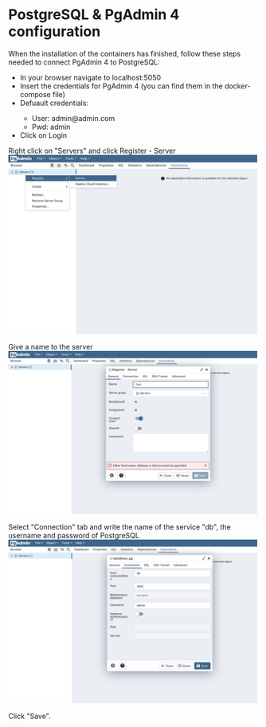 # PostgreSQL & PgAdmin 4 configuration

When the installation of the containers has finished, follow these steps needed to connect PgAdmin 4 to PostgreSQL:
<ul>
  <li>In your browser navigate to localhost:5050</li>
  <li>Insert the credentials for PgAdmin 4 (you can find them in the docker-compose file)</li>
  <li>Defuault credentials:</li>
  <ul><li>User: admin@admin.com</li><li>Pwd: admin</li></ul>
  <li>Click on Login</li>
</ul>

Right click on "Servers" and click Register - Server</br>
<img src="./assets/server%20creation.png" width = 500/></br>

Give a name to the server</br>
<img src="./assets/general.png" width = 500/></br>

Select "Connection" tab and write the name of the service "db", the username and password of PostgreSQL<br>
<img src="./assets/db.png" width = 500/></br>

Click "Save".
